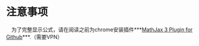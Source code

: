# 注意事项

&emsp;为了完整显示公式，请在阅读之前为chrome安装插件***[MathJax 3 Plugin for Github](https://chrome.google.com/webstore/detail/mathjax-3-plugin-for-gith/peoghobgdhejhcmgoppjpjcidngdfkod)***.（需要VPN）
